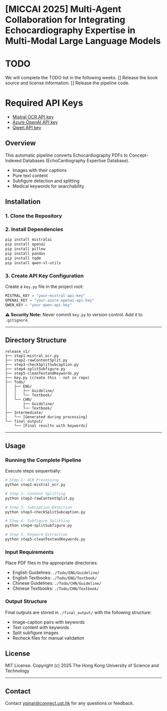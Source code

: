 # [MICCAI 2025] Multi-Agent Collaboration for Integrating Echocardiography Expertise in Multi-Modal Large Language Models

# TODO
We will complete the TODO list in the following weeks.
[] Release the book source and license information.
[] Release the pipeline code.


# Required API Keys

- [Mistral OCR API key](https://mistral.ai/)
- [Azure OpenAI API key](https://azure.microsoft.com/en-us/services/openai/)
- [Qwen API key](https://help.aliyun.com/zh/model-studio/first-api-call-to-qwen)


## Overview

This automatic pipeline converts Echocardiography PDFs to Concept-Indexed Databases (EchoCardiography Expertise Database).
- Images with their captions
- Pure text content
- Subfigure detection and splitting
- Medical keywords for searchability



## Installation

### 1. Clone the Repository


### 2. Install Dependencies
```bash
pip install mistralai
pip install openai
pip install pillow
pip install pandas
pip install tqdm
pip install qwen-vl-utils
```

### 3. Create API Key Configuration
Create a `key.py` file in the project root:
```python
MISTRAL_KEY = "your-mistral-api-key"
OPENAI_KEY = "your-azure-openai-api-key"
QWEN_KEY = "your-qwen-api-key"
```

**⚠️ Security Note:** Never commit `key.py` to version control. Add it to `.gitignore`.

---

## Directory Structure

```
release_v1/
├── step1-mistral_ocr.py
├── step2-rawContentSplit.py
├── step3-checkSplitSubcaption.py
├── step4-splitSubfigure.py
├── step5-cleanTextandKeywords.py
├── key.py (create this - not in repo)
├── Todo/
│   ├── ENG/
│   │   ├── Guideline/
│   │   └── Textbook/
│   └── CHN/
│       ├── Guideline/
│       └── Textbook/
├── Intermediate/
│   └── [Generated during processing]
└── final_output/
    └── [Final results with keywords]
```

---

## Usage

### Running the Complete Pipeline

Execute steps sequentially:

```bash
# Step 1: OCR Processing
python step1-mistral_ocr.py

# Step 2: Content Splitting
python step2-rawContentSplit.py

# Step 3: Subcaption Detection
python step3-checkSplitSubcaption.py

# Step 4: Subfigure Splitting
python step4-splitSubfigure.py

# Step 5: Keyword Extraction
python step5-cleanTextandKeywords.py
```

### Input Requirements

Place PDF files in the appropriate directories:
- English Guidelines: `./Todo/ENG/Guideline/`
- English Textbooks: `./Todo/ENG/Textbook/`
- Chinese Guidelines: `./Todo/CHN/Guideline/`
- Chinese Textbooks: `./Todo/CHN/Textbook/`

### Output Structure

Final outputs are stored in `./final_output/` with the following structure:
- Image-caption pairs with keywords
- Text content with keywords
- Split subfigure images
- Recheck files for manual validation

## License

MIT License.
Copyright (c) 2025 The Hong Kong University of Science and Technology

---

## Contact

Contact yqinar@connect.ust.hk for any questions or feedback.
